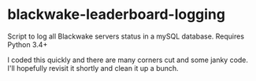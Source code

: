# blackwake-leaderboard-logging
Script to log all Blackwake servers status in a mySQL database. Requires Python 3.4+

I coded this quickly and there are many corners cut and some janky code. I'll hopefully revisit it shortly and clean it up a bunch.
